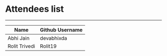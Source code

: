 # Attendees list
---

| Name        | Github Username |
| ----------- | --------------- |
| Abhi Jain   | devabhixda |
| Rolit Trivedi   | Rolit19 |
